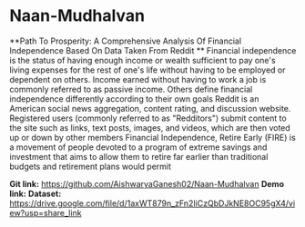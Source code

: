 # Naan-Mudhalvan
**Path To Prosperity: A Comprehensive Analysis Of Financial Independence Based On Data Taken From Reddit
**
Financial independence is the status of having enough income or wealth sufficient to pay one's living expenses for the rest of one's life without having to be employed or dependent on others. Income earned without having to work a job is commonly referred to as passive income. Others define financial independence differently according to their own goals
Reddit is an American social news aggregation, content rating, and discussion website. Registered users (commonly referred to as "Redditors") submit content to the site such as links, text posts, images, and videos, which are then voted up or down by other members
Financial Independence, Retire Early (FIRE) is a movement of people devoted to a program of extreme savings and investment that aims to allow them to retire far earlier than traditional budgets and retirement plans would permit


**Git link:** https://github.com/AishwaryaGanesh02/Naan-Mudhalvan
**Demo link:** 
**Dataset:** https://drive.google.com/file/d/1axWT879n_zFn2IiCzQbDJkNE8OC95gX4/view?usp=share_link
